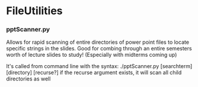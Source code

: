 # FileUtilities

### pptScanner.py
Allows for rapid scanning of entire directories of power point files to locate specific strings in the slides. Good for combing through an entire semesters worth of lecture slides to study! (Especially with midterms coming up) 

It's called from command line with the syntax: 
./pptScanner.py [searchterm] [directory] [recurse?]
if the recurse argument exists, it will scan all child directories as well
